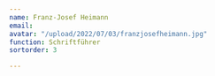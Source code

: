 ```yaml
---
name: Franz-Josef Heimann
email: 
avatar: "/upload/2022/07/03/franzjosefheimann.jpg"
function: Schriftführer
sortorder: 3

---
```

